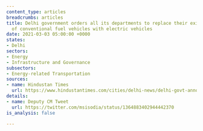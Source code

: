 ```yaml
---
content_type: articles
breadcrumbs: articles
title: Delhi government orders all its departments to replace their existing fleet
  of conventional fuel vehicles with electric vehicles
date: 2021-03-03 05:00:00 +0000
states:
- Delhi
sectors:
- Energy
- Infrastructure and Governance
subsectors:
- Energy-related Transportation
sources:
- name: Hindustan Times
  url: https://www.hindustantimes.com/cities/delhi-news/delhi-govt-announces-key-decision-on-evs-kejriwal-says-every-indian-is-proud-101614255333487.html
details:
- name: Deputy CM Tweet
  url: https://twitter.com/msisodia/status/1364883402944442370
is_analysis: false

---
```

